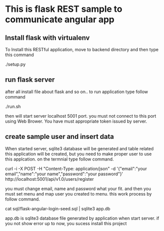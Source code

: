 # This is flask REST sample to communicate angular app

## Install flask with virtualenv
To Install this RESTful application, move to backend directory and then type this command

./setup.py

## run flask server
after all install file about flask and so on.. to run application type follow command

./run.sh

then will start server localhost 5001 port. you must not connect to this port using Web Brower.  You have must appropriate token issued by server.  

## create sample user and insert data
When started server, sqlite3 database will be generated and table related this application will be created, but you need to make proper user to use this applcation. on the termnial type follow command.

curl -i -X POST -H "Content-Type: application/json" -d '{"email":"your email","name":"your name","password":"your password"}' http://localhost:5001/api/v1.0/users/register

you must change email, name and password what your fit. and then you must set menu and map user you created to menu. this work process by follow command.


cat sql/flask-angular-login-seed.sql | sqlite3 app.db

app.db is sqlite3 database file generated by application when start server. if you not show error up to now, you sucess install this project 


